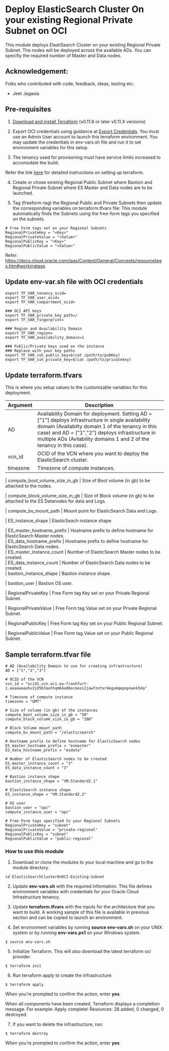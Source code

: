 
# Deploy ElasticSearch Cluster On your existing Regional Private Subnet on OCI

This module deploys ElastiSearch Cluster on your existing Regional Private Subnet. The nodes will be deployed across the available ADs. You can specifiy the required number of Master and Data nodes. 

## Acknowledgement: 
Folks who contributed with code, feedback, ideas, testing etc:
-  Jeet Jagasia

## Pre-requisites
1. [Download and install Terraform](https://www.terraform.io/downloads.html) (v0.11.8 or later v0.11.X versions)

2. Export OCI credentials using guidance at [Export Credentials](https://www.terraform.io/docs/providers/oci/index.html).
You must use an Admin User account to launch this terraform environment. You may update the credentials in env-vars.sh file and run it to set environment variables for this setup.

3. The tenancy used for provisoning must have service limits increased to accomodate the build. 

Refer the link [here](https://github.com/oracle/oci-quickstart-prerequisites) for detailed instructions on setting up terraform.

4. Create or chose existing Regional Public Subnet where Bastion and Regional Private Subnet where ES Master and Data nodes are to be launched. 

5. Tag (freeform-tag) the Regional Public and Private Subnets then update the corresponding variables on terraform.tfvars file:
This module automatically finds the Subnets using the free-form tags you specified on the subnets.

```
# Free Form tags set on your Regional Subnets
RegionalPrivateKey = "<Key>"
RegionalPrivateValue = "<Value>"
RegionalPublicKey = "<Key>"
RegionalPublicValue = "<Value>"
```

Refer: https://docs.cloud.oracle.com/iaas/Content/General/Concepts/resourcetags.htm#workingtags

## Update env-var.sh file with OCI credentials
```
export TF_VAR_tenancy_ocid=
export TF_VAR_user_ocid=
export TF_VAR_compartment_ocid=

### OCI API keys
export TF_VAR_private_key_path=/
export TF_VAR_fingerprint=

### Region and Availability Domain
export TF_VAR_region=
export TF_VAR_availability_domain=1

### Public/Private keys used on the instance
### Replace with your key paths
export TF_VAR_ssh_public_key=$(cat /path/to/pubKey)
export TF_VAR_ssh_private_key=$(cat /path/to/privatekey)
```

## Update terraform.tfvars 

This is where you setup values to the customizable variables for this deployment.

| Argument                   | Description                                                                                                                                                                                                                                                                                                                                                       |
| -------------------------- | ----------------------------------------------------------------------------------------------------------------------------------------------------------------------------------------------------------------------------------------------------------------------------------------------------------------------------------------------------------------- |                                                                                                                                                                                                            
| AD                         | Availability Domain for deployment. Setting AD = ["1"] deploys infrastructure in single availability domain (Availabilty domain 1 of the tenancy in this case) and AD = ["1","2"] deploys infrastructure in multiple ADs (Avilability domains 1 and 2 of the tenancy in this case). |
| vcn_id                     | OCID of the VCN where you want to deploy the ElasticSearch cluster.                                                               
| timezone                   | Timezone of compute instances.
   
| compute_boot_volume_size_in_gb              | Size of Boot volume (in gb) to be attached to the nodes.

| compute_block_volume_size_in_gb             | Size of Block volume (in gb) to be attached to the ES Datanodes for data and Logs.

| compute_bv_mount_path              | Mount point for ElasticSearch Data and Logs.

| ES_instance_shape             	 | ElasticSeach instance shape.
                                                                                                                                      
| ES_master_hostname_prefix          | Hostname prefix to define hostname for ElasticSearch Master nodes.                                                                                                                                                                                                       
| ES_data_hostname_prefix            | Hostname prefix to define hostname for ElasticSearch Data nodes.                                                                                                                                                                                                 
| ES_master_instance_count           | Number of ElasticSearch Master nodes to be created.                                                                                                                                                                                                       
| ES_data_instance_count             | Number of ElasticSearch Data nodes to be created.                                                                                                                                                                                                   
| bastion_instance_shape             | Bastion instance shape. 
                                                                                                                          
| bastion_user             			 | Bastion OS user.
                                                                                                                          
| RegionalPrivateKey             | Free Form tag Key set on your Private Regional Subnet.
                                                                                                                          
| RegionalPrivateValue           | Free Form tag Value set on your Private Regional Subnet.
                                                                                                                          
| RegionalPublicKey              | Free Form tag Key set on your Public Regional Subnet.
                                                                                                                          
| RegionalPublicValue            | Free Form tag Value set on your Public Regional Subnet. 


## Sample terraform.tfvar file 

```hcl
# AD (Availability Domain to use for creating infrastructure) 
AD = ["1","2","3"]

# OCID of the VCN
vcn_id = "ocid1.vcn.oc1.eu-frankfurt-1.aaaaaaaa5v2jd5b3aathqm64ad6oceeoi2jawfzotxr4egumqepopownk5da"

# Timezone of compute instance
timezone = "GMT"

# Size of volume (in gb) of the instances
compute_boot_volume_size_in_gb = "50"
compute_block_volume_size_in_gb = "200"

# Block Volume mount path
compute_bv_mount_path = "/elasticsearch"

# Hostname prefix to define hostname for ElasticSearch nodes
ES_master_hostname_prefix = "esmaster"
ES_data_hostname_prefix = "esdata"

# Number of ElasticSearch nodes to be created
ES_master_instance_count = "3"
ES_data_instance_count = "3"

# Bastion instance shape
bastion_instance_shape = "VM.Standard2.1"

# ElastiSearch instance shape
ES_instance_shape = "VM.Standard2.2"

# OS user
bastion_user = "opc"
compute_instance_user = "opc"

# Free Form tags specified to your Regional Subnets
RegionalPrivateKey = "subnet"
RegionalPrivateValue = "private-regional"
RegionalPublicKey = "subnet"
RegionalPublicValue = "public-regional"
```

### How to use this module

1) Download or clone the modules to your local machine and go to the module directory.

  ```
  cd ElasticSearchClusterOnOCI-Existing-Subnet
  ```

2) Update **env-vars.sh** with the required information. This file defines environment variables with credentials for your Oracle Cloud Infrastructure tenancy.

3) Update **terraform.tfvars** with the inputs for the architecture that you want to build. A working sample of this file is available in previous section and can be copied to launch an environment.

4) Set environment variables by running **source env-vars.sh** on your UNIX system or by running **env-vars.ps1** on your Windows system.

  ```
  $ source env-vars.sh
  ```

5) Initialize Terraform. This will also download the latest terraform oci provider.

  ```
  $ terraform init
  ```

6) Run terraform apply to create the infrastructure:

  ```
  $ terraform apply
  ```

When you’re prompted to confirm the action, enter **yes**.

When all components have been created, Terraform displays a completion message. For example: Apply complete! Resources: 28 added, 0 changed, 0 destroyed.

7) If you want to delete the infrastructure, run:

  ```
  $ terraform destroy
  ```

When you’re prompted to confirm the action, enter **yes**.



